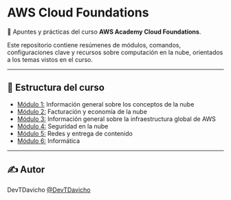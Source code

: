 # AWS Cloud Foundations

📘 Apuntes y prácticas del curso **AWS Academy Cloud Foundations**.

Este repositorio contiene resúmenes de módulos, comandos, configuraciones clave y recursos sobre computación en la nube, orientados a los temas vistos en el curso.

---

## 📂 Estructura del curso

- [Módulo 1:](Modulo1_ConceptosNube/module1.md) Información general sobre los conceptos de la nube
- [Módulo 2:](Modulo2_FacturacionEconomia/module2.md) Facturación y economía de la nube
- [Módulo 3:](Modulo3_InfraestructuraGlobalAWS/module3.md) Información general sobre la infraestructura global de AWS
- [Módulo 4:](Modulo4_SeguridadNube/module4.md) Seguridad en la nube
- [Módulo 5:](Modulo5_RedesEntrega/module5.md) Redes y entrega de contenido
- [Módulo 6:](Modulo6_Informatica/) Informática

---

## ✍️ Autor

DevTDavicho
[@DevTDavicho](https://github.com/DevTDavicho)